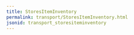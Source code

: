 ```yaml
---
title: StoresItemInventory
permalink: transport/StoresItemInventory.html
jsonid: transport_storesiteminventory
---
```

